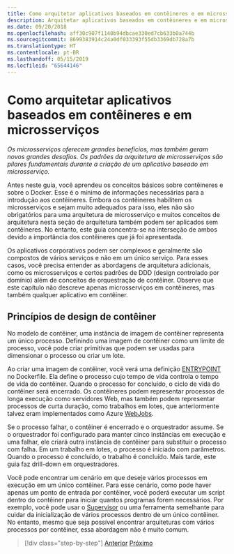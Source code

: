 ```yaml
---
title: Como arquitetar aplicativos baseados em contêineres e em microsserviços
description: Arquitetar aplicativos baseados em contêineres e em microsserviços não é simples e deve ser levado a sério. Aprenda os conceitos principais neste capítulo.
ms.date: 09/20/2018
ms.openlocfilehash: aff30c907f1140b94dbcae330ed7cb633b0a744b
ms.sourcegitcommit: 8699383914c24a0df033393f55db3369db728a7b
ms.translationtype: HT
ms.contentlocale: pt-BR
ms.lasthandoff: 05/15/2019
ms.locfileid: "65644146"
---
```

# <a name="architecting-container-and-microservice-based-applications"></a>Como arquitetar aplicativos baseados em contêineres e em microsserviços

*Os microsserviços oferecem grandes benefícios, mas também geram novos grandes desafios. Os padrões da arquitetura de microsserviços são pilares fundamentais durante a criação de um aplicativo baseado em microsserviço.*

Antes neste guia, você aprendeu os conceitos básicos sobre contêineres e sobre o Docker. Esse é o mínimo de informações necessárias para a introdução aos contêineres. Embora os contêineres habilitem os microsserviços e sejam muito adequados para isso, eles não são obrigatórios para uma arquitetura de microsserviço e muitos conceitos de arquitetura nesta seção de arquitetura também podem ser aplicados sem contêineres. No entanto, este guia concentra-se na interseção de ambos devido a importância dos contêineres que já foi apresentada.

Os aplicativos corporativos podem ser complexos e geralmente são compostos de vários serviços e não em um único serviço. Para esses casos, você precisa entender as abordagens de arquitetura adicionais, como os microsserviços e certos padrões de DDD (design controlado por domínio) além de conceitos de orquestração de contêiner. Observe que este capítulo não descreve apenas microsserviços em contêineres, mas também qualquer aplicativo em contêiner.

## <a name="container-design-principles"></a>Princípios de design de contêiner

No modelo de contêiner, uma instância de imagem de contêiner representa um único processo. Definindo uma imagem de contêiner como um limite de processo, você pode criar primitivas que podem ser usadas para dimensionar o processo ou criar um lote.

Ao criar uma imagem de contêiner, você verá uma definição [ENTRYPOINT](https://docs.docker.com/engine/reference/builder/#entrypoint) no Dockerfile. Ela define o processo cujo tempo de vida controla o tempo de vida do contêiner. Quando o processo for concluído, o ciclo de vida do contêiner será encerrado. Os contêineres podem representar processos de longa execução como servidores Web, mas também podem representar processos de curta duração, como trabalhos em lotes, que anteriormente talvez eram implementados como Azure [WebJobs](https://github.com/Azure/azure-webjobs-sdk/wiki).

Se o processo falhar, o contêiner é encerrado e o orquestrador assume. Se o orquestrador foi configurado para manter cinco instâncias em execução e uma falhar, ele criará outra instância de contêiner para substituir o processo com falha. Em um trabalho em lotes, o processo é iniciado com parâmetros. Quando o processo é concluído, o trabalho é concluído. Mais tarde, este guia faz drill-down em orquestradores.

Você pode encontrar um cenário em que deseje vários processos em execução em um único contêiner. Para esse cenário, como pode haver apenas um ponto de entrada por contêiner, você poderá executar um script dentro do contêiner para iniciar quantos programas forem necessários. Por exemplo, você pode usar o [Supervisor](http://supervisord.org/) ou uma ferramenta semelhante para cuidar da inicialização de vários processos dentro de um único contêiner. No entanto, mesmo que seja possível encontrar arquiteturas com vários processos por contêiner, essa abordagem não é muito comum.

>[!div class="step-by-step"]
>[Anterior](../net-core-net-framework-containers/official-net-docker-images.md)
>[Próximo](containerize-monolithic-applications.md)
